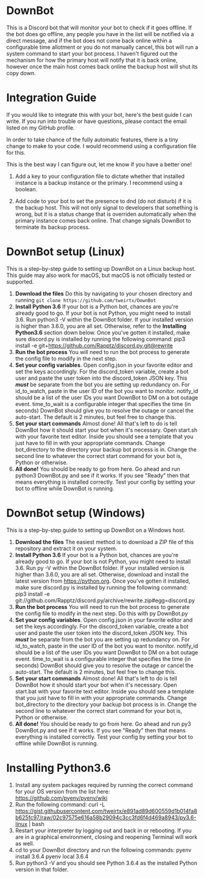 # DownBot

This is a Discord bot that will monitor your bot to check if it goes offline. If the bot does go offline, any people you have in the list
will be notified via a direct message, and if the bot does not come back online within a configurable time allotment or you do not
manually cancel, this bot will run a system command to start your bot process. I haven't figured out the mechanism for how the primary
host will notify that it is back online, however once the main host comes back online the backup host will shut its copy down.

# Integration Guide

If you would like to integrate this with your bot, here's the best guide I can write. If you run into trouble or have questions, please contact the email listed on my GitHub profile.

In order to take chance of the fully automatic features, there is a tiny change to make to your code. I would recommend using a configuration file for this.

This is the best way I can figure out, let me know if you have a better one!

1. Add a key to your configuration file to dictate whether that installed instance is a backup instance or the primary. I recommend using a boolean.

2. Add code to your bot to set the presence to dnd (do not disturb) if it is the backup host. This will not only signal to developers that something is wrong, but it is a status change that is overriden automatically when the primary instance comes back online. That change signals DownBot to terminate its backup process.

# DownBot setup (Linux)

This is a step-by-step guide to setting up DownBot on a Linux backup host. This guide may also work for macOS, but macOS is not officially tested or supported.

1. **Download the files** Do this by navigating to your chosen directory and running ``git clone https://github.com/tweirtx/DownBot``
2. **Install Python 3.6** If your bot is a Python bot, chances are you're already good to go. If your bot is not Python, you might need to install 3.6. Run python3 -V within the DownBot folder. If your installed version is higher than 3.6.0, you are all set. Otherwise, refer to the **Installing Python3.6** section down below. Once you've gotten it installed, make sure discord.py is installed by running the following command: pip3 install -e git+https://github.com/Rapptz/discord.py.git@rewrite
3. **Run the bot process** You will need to run the bot process to generate the config file to modify in the next step.
4. **Set your config variables**. Open config.json in your favorite editor and set the keys accordingly. For the discord_token variable, create a bot user and paste the user token into the discord_token JSON key. This ***must*** be separate from the bot you are setting up redundancy on. For id_to_watch, paste in the user ID of the bot you want to monitor. notify_id should be a list of the user IDs you want DownBot to DM on a bot outage event. time_to_wait is a configurable integer that specifies the time (in seconds) DownBot should give you to resolve the outage or cancel the auto-start. The default is 2 minutes, but feel free to change this.
5. **Set your start commands** Almost done! All that's left to do is tell DownBot how it should start your bot when it's necessary. Open start.sh with your favorite text editor. Inside you should see a template that you just have to fill in with your appropriate commands. Change bot_directory to the directory your backup bot process is in. Change the second line to whatever the correct start command for your bot is, Python or otherwise.
6. **All done!** You should be ready to go from here. Go ahead and run python3 DownBot.py and see if it works. If you see "Ready" then that means everything is installed correctly. Test your config by setting your bot to offline while DownBot is running.

# DownBot setup (Windows)

This is a step-by-step guide to setting up DownBot on a Windows host.

1. **Download the files** The easiest method is to download a ZIP file of this repository and extract it on your system.
2. **Install Python 3.6** If your bot is a Python bot, chances are you're already good to go. If your bot is not Python, you might need to install 3.6. Run py -V within the DownBot folder. If your installed version is higher than 3.6.0, you are all set. Otherwise, download and install the latest version from https://python.org. Once you've gotten it installed, make sure discord.py is installed by running the following command: pip3 install -e git://github.com/Rapptz/discord.py/archive/rewrite.zip#egg=discord.py
3. **Run the bot process** You will need to run the bot process to generate the config file to modify in the next step. Do this with py DownBot.py
4. **Set your config variables**. Open config.json in your favorite editor and set the keys accordingly. For the discord_token variable, create a bot user and paste the user token into the discord_token JSON key. This ***must*** be separate from the bot you are setting up redundancy on. For id_to_watch, paste in the user ID of the bot you want to monitor. notify_id should be a list of the user IDs you want DownBot to DM on a bot outage event. time_to_wait is a configurable integer that specifies the time (in seconds) DownBot should give you to resolve the outage or cancel the auto-start. The default is 2 minutes, but feel free to change this.
5. **Set your start commands** Almost done! All that's left to do is tell DownBot how it should start your bot when it's necessary. Open start.bat with your favorite text editor. Inside you should see a template that you just have to fill in with your appropriate commands. Change bot_directory to the directory your backup bot process is in. Change the second line to whatever the correct start command for your bot is, Python or otherwise.
6. **All done!** You should be ready to go from here. Go ahead and run py3 DownBot.py and see if it works. If you see "Ready" then that means everything is installed correctly. Test your config by setting your bot to offline while DownBot is running.

# Installing Python3.6

1. Install any system packages required by running the correct command for your OS version from the list here: https://github.com/pyenv/pyenv/wiki
2. Run the following command: curl -L https://gist.githubusercontent.com/tweirtx/e891ad89d600559d1b014fa8b625fc97/raw/02c97575e616a58b29094c3cc3fd6f4d469a8943/py3.6-linux | bash
3. Restart your interpreter by logging out and back in or rebooting. If you are in a graphical environment, closing and reopening Terminal will work as well.
4. cd to your DownBot directory and run the following commands:
pyenv install 3.6.4
pyenv local 3.6.4
5. Run python3 -V and you should see Python 3.6.4 as the installed Python version in that folder.
